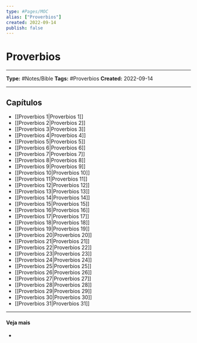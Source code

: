 ```yaml
---
type: #Pages/MOC
alias: ["Proverbios"]
created: 2022-09-14
publish: false
---
```


# Proverbios

---

**Type:** #Notes/Bible
**Tags:** #Proverbios
**Created:** 2022-09-14

---

## Capítulos

- [[Proverbios 1|Proverbios 1]]
- [[Proverbios 2|Proverbios 2]]
- [[Proverbios 3|Proverbios 3]]
- [[Proverbios 4|Proverbios 4]]
- [[Proverbios 5|Proverbios 5]]
- [[Proverbios 6|Proverbios 6]]
- [[Proverbios 7|Proverbios 7]]
- [[Proverbios 8|Proverbios 8]]
- [[Proverbios 9|Proverbios 9]]
- [[Proverbios 10|Proverbios 10]]
- [[Proverbios 11|Proverbios 11]]
- [[Proverbios 12|Proverbios 12]]
- [[Proverbios 13|Proverbios 13]]
- [[Proverbios 14|Proverbios 14]]
- [[Proverbios 15|Proverbios 15]]
- [[Proverbios 16|Proverbios 16]]
- [[Proverbios 17|Proverbios 17]]
- [[Proverbios 18|Proverbios 18]]
- [[Proverbios 19|Proverbios 19]]
- [[Proverbios 20|Proverbios 20]]
- [[Proverbios 21|Proverbios 21]]
- [[Proverbios 22|Proverbios 22]]
- [[Proverbios 23|Proverbios 23]]
- [[Proverbios 24|Proverbios 24]]
- [[Proverbios 25|Proverbios 25]]
- [[Proverbios 26|Proverbios 26]]
- [[Proverbios 27|Proverbios 27]]
- [[Proverbios 28|Proverbios 28]]
- [[Proverbios 29|Proverbios 29]]
- [[Proverbios 30|Proverbios 30]]
- [[Proverbios 31|Proverbios 31]]

---

#### Veja mais

-
